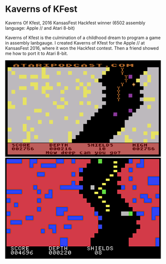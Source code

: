 # Kaverns of KFest
Kaverns Of Kfest, 2016 KansasFest Hackfest winner (6502 assembly language: Apple // and Atari 8-bit)

Kaverns of Kfest is the culmination of a childhood dream to program a game in assembly lanbgauge.
I created Kaverns of Kfest for the Apple // at KansasFest 2016, where it won the Hackfest contest. Then a friend showed me how to port it to Atari 8-bit.

![Atari screenshot](atariscreenshot.png)
![Apple // screenshot](applescreenshot.png)
